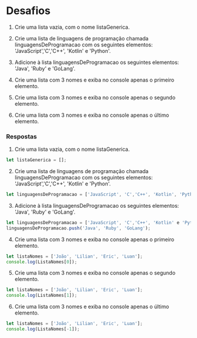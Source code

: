 # Desafios

1. Crie uma lista vazia, com o nome listaGenerica.

2. Crie uma lista de linguagens de programação chamada linguagensDeProgramacao com os seguintes elementos: 'JavaScript','C','C++', 'Kotlin' e 'Python'.

3. Adicione à lista linguagensDeProgramacao os seguintes elementos: 'Java', 'Ruby' e 'GoLang'.

4. Crie uma lista com 3 nomes e exiba no console apenas o primeiro elemento.

5. Crie uma lista com 3 nomes e exiba no console apenas o segundo elemento.

6. Crie uma lista com 3 nomes e exiba no console apenas o último elemento.

### Respostas

1. Crie uma lista vazia, com o nome listaGenerica.

```javascript
let listaGenerica = [];
```

2. Crie uma lista de linguagens de programação chamada linguagensDeProgramacao com os seguintes elementos: 'JavaScript','C','C++', 'Kotlin' e 'Python'.

```javascript
let linguagensDeProgramacao = ['JavaScript', 'C','C++', 'Kotlin', 'Python'];
```

3. Adicione à lista linguagensDeProgramacao os seguintes elementos: 'Java', 'Ruby' e 'GoLang'.

```javascript
let linguagensDeProgramacao = ['JavaScript', 'C','C++', 'Kotlin' e 'Python'];
linguagensDeProgramacao.push('Java', 'Ruby', 'GoLang');
```

4. Crie uma lista com 3 nomes e exiba no console apenas o primeiro elemento.

```javascript
let listaNomes = ['João', 'Lilian', 'Eric', 'Luan'];
console.log(ListaNomes[0]);
```

5. Crie uma lista com 3 nomes e exiba no console apenas o segundo elemento.

```javascript
let listaNomes = ['João', 'Lilian', 'Eric', 'Luan'];
console.log(ListaNomes[1]);
```

6. Crie uma lista com 3 nomes e exiba no console apenas o último elemento.

```javascript
let listaNomes = ['João', 'Lilian', 'Eric', 'Luan'];
console.log(ListaNomes[-1]);
```

